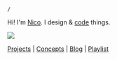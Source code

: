 `/`

Hi! I'm [Nico](https://twitter.com/nicoglennon). I design & [code](https://github.com/nicoglennon) things.

![](https://66.media.tumblr.com/aa260826d741b6b571c4143b4b72117d/tumblr_ohtnjdaKbV1uojky7o2_r1_540.gif)

[Projects](./projects) | [Concepts](./concepts) | [Blog](./blog) | [Playlist](https://open.spotify.com/playlist/0l9RQcbss17TUCnesCC07y?si=llZwzKUJRXWX7ZfN8PNfOA)
